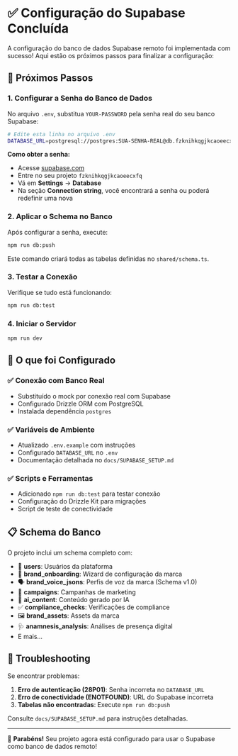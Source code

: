 # ✅ Configuração do Supabase Concluída

A configuração do banco de dados Supabase remoto foi implementada com sucesso! Aqui estão os próximos passos para finalizar a configuração:

## 🔧 Próximos Passos

### 1. Configurar a Senha do Banco de Dados

No arquivo `.env`, substitua `YOUR-PASSWORD` pela senha real do seu banco Supabase:

```bash
# Edite esta linha no arquivo .env
DATABASE_URL=postgresql://postgres:SUA-SENHA-REAL@db.fzknihkqgjkcaoeecxfq.supabase.co:5432/postgres
```

**Como obter a senha:**
- Acesse [supabase.com](https://supabase.com)
- Entre no seu projeto `fzknihkqgjkcaoeecxfq`
- Vá em **Settings** → **Database**
- Na seção **Connection string**, você encontrará a senha ou poderá redefinir uma nova

### 2. Aplicar o Schema no Banco

Após configurar a senha, execute:

```bash
npm run db:push
```

Este comando criará todas as tabelas definidas no `shared/schema.ts`.

### 3. Testar a Conexão

Verifique se tudo está funcionando:

```bash
npm run db:test
```

### 4. Iniciar o Servidor

```bash
npm run dev
```

## 🎯 O que foi Configurado

### ✅ Conexão com Banco Real
- Substituído o mock por conexão real com Supabase
- Configurado Drizzle ORM com PostgreSQL
- Instalada dependência `postgres`

### ✅ Variáveis de Ambiente
- Atualizado `.env.example` com instruções
- Configurado `DATABASE_URL` no `.env`
- Documentação detalhada no `docs/SUPABASE_SETUP.md`

### ✅ Scripts e Ferramentas
- Adicionado `npm run db:test` para testar conexão
- Configuração do Drizzle Kit para migrações
- Script de teste de conectividade

## 📋 Schema do Banco

O projeto inclui um schema completo com:

- 👥 **users**: Usuários da plataforma
- 🎨 **brand_onboarding**: Wizard de configuração da marca
- 🗣️ **brand_voice_jsons**: Perfis de voz da marca (Schema v1.0)
- 📢 **campaigns**: Campanhas de marketing
- 🤖 **ai_content**: Conteúdo gerado por IA
- ✅ **compliance_checks**: Verificações de compliance
- 🖼️ **brand_assets**: Assets da marca
- 🩺 **anamnesis_analysis**: Análises de presença digital
- E mais...

## 🚨 Troubleshooting

Se encontrar problemas:

1. **Erro de autenticação (28P01)**: Senha incorreta no `DATABASE_URL`
2. **Erro de conectividade (ENOTFOUND)**: URL do Supabase incorreta
3. **Tabelas não encontradas**: Execute `npm run db:push`

Consulte `docs/SUPABASE_SETUP.md` para instruções detalhadas.

---

🎉 **Parabéns!** Seu projeto agora está configurado para usar o Supabase como banco de dados remoto!